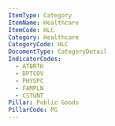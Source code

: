 ```yaml
---
ItemType: Category
ItemName: Healthcare
ItemCode: HLC
Category: Healthcare
CategoryCode: HLC
DocumentType: CategoryDetail
IndicatorCodes:
  - ATBRTH
  - DPTCOV
  - PHYSPC
  - FAMPLN
  - CSTUNT
Pillar: Public Goods
PillarCode: PG
---
```


